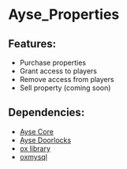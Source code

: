 # Ayse_Properties

## Features:
* Purchase properties
* Grant access to players
* Remove access from players
* Sell property (coming soon)

## Dependencies:
* [Ayse Core](https://github.com/ayse-framework/Ayse_Core)
* [Ayse Doorlocks](https://github.com/ayse-framework/Ayse_Doorlocks)
* [ox library](https://github.com/overextended/ox_lib/releases)
* [oxmysql](https://github.com/overextended/oxmysql/releases)